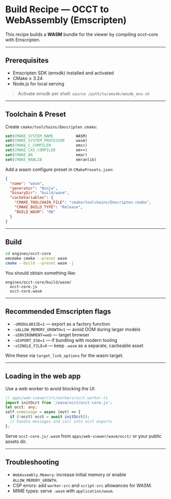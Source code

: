 # Build Recipe — OCCT to WebAssembly (Emscripten)

This recipe builds a **WASM** bundle for the viewer by compiling occt-core with Emscripten.

---

## Prerequisites
- Emscripten SDK (emsdk) installed and activated
- CMake ≥ 3.24
- Node.js for local serving

> Activate emsdk per shell: `source /path/to/emsdk/emsdk_env.sh`

---

## Toolchain & Preset
Create `cmake/toolchains/Emscripten.cmake`:
```cmake
set(CMAKE_SYSTEM_NAME          WASM)
set(CMAKE_SYSTEM_PROCESSOR     wasm)
set(CMAKE_C_COMPILER           emcc)
set(CMAKE_CXX_COMPILER         em++)
set(CMAKE_AR                   emar)
set(CMAKE_RANLIB               emranlib)
```

Add a wasm configure preset in `CMakePresets.json`:
```json
{
  "name": "wasm",
  "generator": "Ninja",
  "binaryDir": "build/wasm",
  "cacheVariables": {
    "CMAKE_TOOLCHAIN_FILE": "cmake/toolchains/Emscripten.cmake",
    "CMAKE_BUILD_TYPE": "Release",
    "BUILD_WASM": "ON"
  }
}
```

---

## Build
```bash
cd engines/occt-core
emcmake cmake --preset wasm
cmake --build --preset wasm -j
```

You should obtain something like:
```
engines/occt-core/build/wasm/
  occt-core.js
  occt-core.wasm
```

---

## Recommended Emscripten flags
- `-sMODULARIZE=1` — export as a factory function
- `-sALLOW_MEMORY_GROWTH=1` — avoid OOM during larger models
- `-sENVIRONMENT=web` — target browser
- `-sEXPORT_ES6=1` — if bundling with modern tooling
- `-sSINGLE_FILE=0` — keep `.wasm` as a separate, cacheable asset

Wire these via `target_link_options` for the wasm target.

---

## Loading in the web app
Use a web worker to avoid blocking the UI:
```ts
// apps/web-viewer/src/workers/occt.worker.ts
import initOcct from '/wasm/occt/occt-core.js';
let occt: any;
self.onmessage = async (evt) => {
  if (!occt) occt = await initOcct();
  // handle messages and call into occt exports
};
```

Serve `occt-core.js/.wasm` from `apps/web-viewer/wasm/occt/` or your public assets dir.

---

## Troubleshooting
- `WebAssembly.Memory`: increase initial memory or enable `ALLOW_MEMORY_GROWTH`.
- CSP errors: add `worker-src` and `script-src` allowances for WASM.
- MIME types: serve `.wasm` with `application/wasm`.
